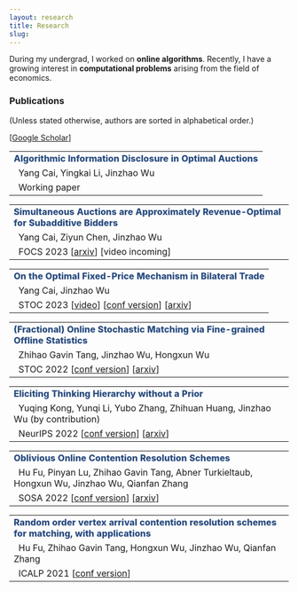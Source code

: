 ```yaml
---
layout: research
title: Research
slug: 
---
```

<p>
During my undergrad, I worked on <strong>online algorithms</strong>. Recently, I have a growing interest in <strong>computational problems</strong> arising from the field of economics.
</p>

### Publications
(Unless stated otherwise, authors are sorted in alphabetical order.)

<p>[<a href="https://scholar.google.com/citations?user=xuKGK8IAAAAJ">Google Scholar</a>]</p>


<table>
  <tr>
    <td><strong style="font-weight: 800; color: #284B7E;">  Algorithmic Information Disclosure in Optimal Auctions</strong> </td>
  </tr>
  <tr>
    <td>&nbsp; Yang Cai, Yingkai Li, Jinzhao Wu</td>
  </tr>
  <tr>
  <td>&nbsp; Working paper </td>
  </tr>
</table>

<table>
  <tr>
    <td><strong style="font-weight: 800; color: #284B7E;"> Simultaneous Auctions are Approximately Revenue-Optimal for Subadditive Bidders</strong></td>
  </tr>
  <tr>
    <td>&nbsp; Yang Cai, Ziyun Chen, Jinzhao Wu</td>
  </tr>
  <tr>
  <td>&nbsp; FOCS 2023 [<a href="https://arxiv.org/pdf/2310.07977.pdf">arxiv</a>] [video incoming] </td>
  </tr>
</table>

<table>
  <tr>
    <td><strong style="font-weight: 800; color: #284B7E;"> On the Optimal Fixed-Price Mechanism in Bilateral Trade</strong></td>
  </tr>
  <tr>
    <td>&nbsp; Yang Cai, Jinzhao Wu</td>
  </tr>
  <tr>
  <td>&nbsp; STOC 2023 [<a href="https://www.youtube.com/watch?v=cY6FlraPOHw">video</a>] [<a href="https://dl.acm.org/doi/pdf/10.1145/3564246.3585171">conf version</a>] [<a href="https://arxiv.org/pdf/2301.05167.pdf">arxiv</a>] </td>
  </tr>
</table>

<table>
  <tr>
    <td><strong style="font-weight: 800; color: #284B7E;">(Fractional) Online Stochastic Matching via Fine-grained Offline Statistics</strong></td>
  </tr>
  <tr>
    <td>&nbsp; Zhihao Gavin Tang, Jinzhao Wu, Hongxun Wu</td>
  </tr>
  <tr>
  <td>&nbsp; STOC 2022 [<a href="https://dl.acm.org/doi/pdf/10.1145/3519935.3519994">conf version</a>] [<a href="https://arxiv.org/pdf/2204.06851.pdf">arxiv</a>]</td>
  </tr>
</table>


<table>
  <tr>
    <td><strong style="font-weight: 800; color: #284B7E;">Eliciting Thinking Hierarchy without a Prior</strong></td>
  </tr>
  <tr>
    <td>&nbsp; Yuqing Kong, Yunqi Li, Yubo Zhang, Zhihuan Huang, Jinzhao Wu (by contribution)</td>
  </tr>
  <tr>
  <td>&nbsp; NeurIPS 2022 [<a href="https://proceedings.neurips.cc/paper_files/paper/2022/file/56d7585405a534b3af91905650ce7f9e-Paper-Conference.pdf">conf version</a>] [<a href="https://arxiv.org/pdf/2109.10619.pdf">arxiv</a>]</td>
  </tr>
</table>

<table>
  <tr>
    <td><strong style="font-weight: 800; color: #284B7E;">Oblivious Online Contention Resolution Schemes</strong></td>
  </tr>
  <tr>
    <td>&nbsp; Hu Fu, Pinyan Lu, Zhihao Gavin Tang, Abner Turkieltaub, Hongxun Wu, Jinzhao Wu, Qianfan Zhang</td>
  </tr>
  <tr>
  <td>&nbsp; SOSA 2022 [<a href="https://epubs.siam.org/doi/pdf/10.1137/1.9781611977066.20">conf version</a>] [<a href="https://arxiv.org/pdf/2111.10607.pdf">arxiv</a>]</td>
  </tr>
</table>

<table>
  <tr>
    <td><strong style="font-weight: 800; color: #284B7E;">Random order vertex arrival contention resolution schemes for matching, with applications</strong></td>
  </tr>
  <tr>
    <td>&nbsp; Hu Fu, Zhihao Gavin Tang, Hongxun Wu, Jinzhao Wu, Qianfan Zhang</td>
  </tr>
  <tr>
  <td>&nbsp; ICALP 2021 [<a href="https://drops.dagstuhl.de/opus/volltexte/2021/14137/pdf/LIPIcs-ICALP-2021-68.pdf">conf version</a>]</td>
  </tr>
</table>

<!-- </table> -->
